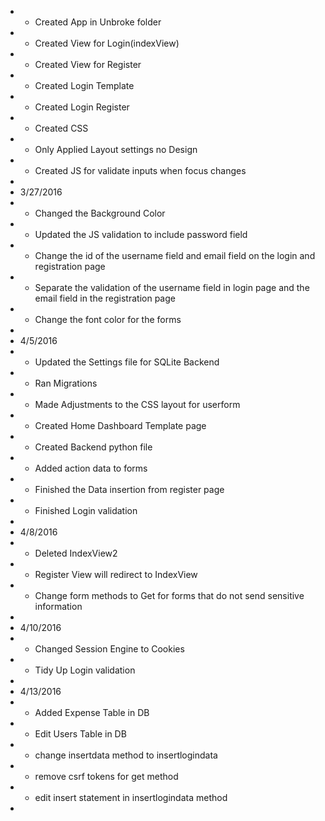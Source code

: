 * * Created App in Unbroke folder
* * Created View for Login(indexView)
* * Created View for Register
* * Created Login Template
* * Created Login Register
* * Created CSS
* *  Only Applied Layout settings no Design
* * Created JS for validate inputs when focus changes
* 
* 3/27/2016
* * Changed the Background Color
* * Updated the JS validation to include password field
* * Change the id of the username field and email field on the login and registration page
* * Separate the validation of the username field in login page and the email field in the registration page
* * Change the font color for the forms
* 
* 4/5/2016
* * Updated the Settings file for SQLite Backend
* * Ran Migrations
* * Made Adjustments to the CSS layout for userform
* * Created Home Dashboard Template page
* * Created Backend python file
* * Added action data to forms
* * Finished the Data insertion from register page
* * Finished Login validation 
*
* 4/8/2016
* * Deleted IndexView2
* * Register View will redirect to IndexView
* * Change form methods to Get for forms that do not send sensitive information 
*
* 4/10/2016
* * Changed Session Engine to Cookies
* * Tidy Up Login validation
* 
* 4/13/2016
* * Added Expense Table in DB
* * Edit Users Table in DB
* * change insertdata method to insertlogindata
* * remove csrf tokens for get method
* * edit insert statement in insertlogindata method
* 

